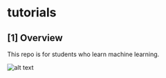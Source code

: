 # tutorials

## [1] Overview
This repo is for students who learn machine learning.

![alt text](https://github.com/kaiyoo/tutorials/blob/main/img/pic.png?raw=true)
